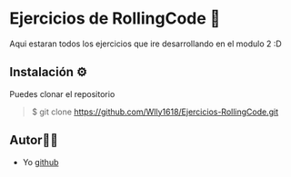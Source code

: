 # Ejercicios de RollingCode 🚀
Aqui estaran todos los ejercicios que ire desarrollando en el modulo 2 :D

## Instalación ⚙️
Puedes clonar el repositorio

> $ git clone https://github.com/Wlly1618/Ejercicios-RollingCode.git

## Autor👨‍💻

- Yo [github](https://github.com/Wlly1618)
